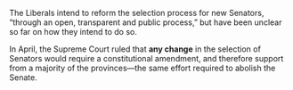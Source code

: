 The Liberals intend to reform the selection process for new Senators, “through an open, transparent and public process,” but have been unclear so far on how they intend to do so.

In April, the Supreme Court ruled that **any change** in the selection of Senators would require a constitutional amendment, and therefore support from a majority of the provinces—the same effort required to abolish the Senate.